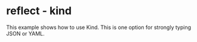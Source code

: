 # reflect - kind

This example shows how to use Kind. This is one option for strongly typing JSON or YAML.
